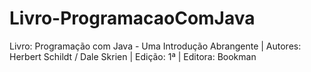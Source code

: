 # Livro-ProgramacaoComJava
Livro: Programação com Java - Uma Introdução Abrangente | Autores: Herbert Schildt / Dale Skrien | Edição: 1ª | Editora: Bookman 
